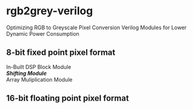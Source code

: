 # rgb2grey-verilog
Optimizing RGB to Greyscale Pixel Conversion Verilog Modules for Lower Dynamic Power Consumption

## 8-bit fixed point pixel format
In-Built DSP Block Module\
***Shifting Module***\
Array Muliplication Module

## 16-bit floating point pixel format
